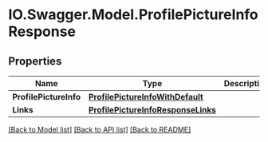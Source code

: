 # IO.Swagger.Model.ProfilePictureInfoResponse
## Properties

Name | Type | Description | Notes
------------ | ------------- | ------------- | -------------
**ProfilePictureInfo** | [**ProfilePictureInfoWithDefault**](ProfilePictureInfoWithDefault.md) |  | 
**Links** | [**ProfilePictureInfoResponseLinks**](ProfilePictureInfoResponseLinks.md) |  | 

[[Back to Model list]](../README.md#documentation-for-models) [[Back to API list]](../README.md#documentation-for-api-endpoints) [[Back to README]](../README.md)

